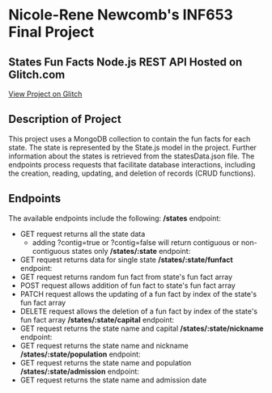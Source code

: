 # Nicole-Rene Newcomb's INF653 Final Project

## States Fun Facts Node.js REST API Hosted on Glitch.com
[View Project on Glitch](https://flowery-abiding-caption.glitch.me/)

## Description of Project
This project uses a MongoDB collection to contain the fun facts for each state. The state is represented by the State.js model in the project. Further information about the states is retrieved from the statesData.json file. The endpoints process requests that facilitate database interactions, including the creation, reading, updating, and deletion of records (CRUD functions).

## Endpoints
The available endpoints include the following: 
**/states** endpoint: 
  - GET request returns all the state data
    - adding ?contig=true or ?contig=false will return contiguous or non-contiguous states only
**/states/:state** endpoint:
  - GET request returns data for single state
**/states/:state/funfact** endpoint:
  - GET request returns random fun fact from state's fun fact array
  - POST request allows addition of fun fact to state's fun fact array
  - PATCH request allows the updating of a fun fact by index of the state's fun fact array
  - DELETE request allows the deletion of a fun fact by index of the state's fun fact array
**/states/:state/capital** endpoint:
  - GET request returns the state name and capital
**/states/:state/nickname** endpoint:
  - GET request returns the state name and nickname
**/states/:state/population** endpoint:
  - GET request returns the state name and population
**/states/:state/admission** endpoint:
  - GET request returns the state name and admission date
